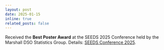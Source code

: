 ```yaml
---
layout: post
date: 2025-01-15
inline: true
related_posts: false
---
```


Received the **Best Poster Award** at the SEEDS 2025 Conference held by the Marshall DSO Statistics Group. Details: [SEEDS Conference 2025](https://usc-dso-stat-group.github.io/seeds-2025-conference/).
